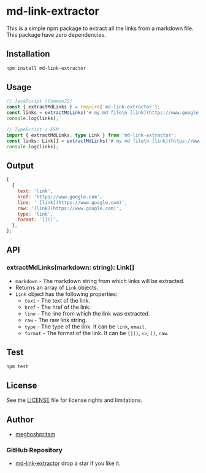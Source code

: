 # md-link-extractor

This is a simple npm package to extract all the links from a markdown file.
This package have zero dependencies.

## Installation

```bash
npm install md-link-extractor
```

## Usage

```javascript
// JavaScript (CommonJS)
const { extractMdLinks } = require('md-link-extractor');
const links = extractMdLinks('# my md file\n [link](https://www.google.com)');
console.log(links);
```

```ts
// TypeScript / ESM
import { extractMdLinks, type Link } from 'md-link-extractor';
const links: Link[] = extractMdLinks('# my md file\n [link](https://www.google.com)');
console.log(links);
```

## Output

```javascript
[
  {
    text: 'link',
    href: 'https://www.google.com',
    line: ' [link](https://www.google.com)',
    raw: '[link](https://www.google.com)',
    type: 'link',
    format: '[]()',
  },
];
```

## API

### extractMdLinks(markdown: string): Link[]

- `markdown` - The markdown string from which links will be extracted.
- Returns an array of `Link` objects.
- `Link` object has the following properties:
  - `text` - The text of the link.
  - `href` - The href of the link.
  - `line` - The line from which the link was extracted.
  - `raw` - The raw link string.
  - `type` - The type of the link. It can be `link`, `email`.
  - `format` - The format of the link. It can be `[]()`, `<>`, `()`, `raw`.

## Test

```bash
npm test
```

## License

See the [LICENSE](LICENSE) file for license rights and limitations.

## Author

- [meghoshpritam](https://mepritam.dev)

### GitHub Repository

- [md-link-extractor](https://github.com/meghoshpritam/md-link-extractor) drop a star if you like it.

